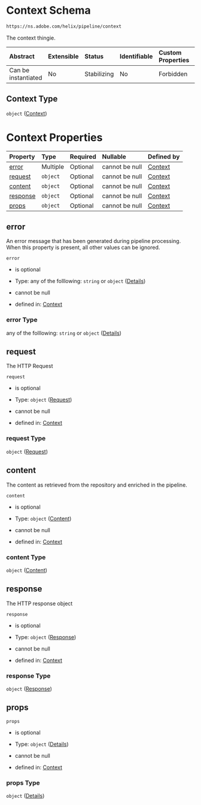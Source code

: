 # Context Schema

```txt
https://ns.adobe.com/helix/pipeline/context
```

The context thingie.

| Abstract            | Extensible | Status      | Identifiable | Custom Properties | Additional Properties | Access Restrictions | Defined In                                                        |
| :------------------ | :--------- | :---------- | :----------- | :---------------- | :-------------------- | :------------------ | :---------------------------------------------------------------- |
| Can be instantiated | No         | Stabilizing | No           | Forbidden         | Forbidden             | none                | [context.schema.json](context.schema.json "open original schema") |

## Context Type

`object` ([Context](context.md))

# Context Properties

| Property              | Type     | Required | Nullable       | Defined by                                                                                                    |
| :-------------------- | :------- | :------- | :------------- | :------------------------------------------------------------------------------------------------------------ |
| [error](#error)       | Multiple | Optional | cannot be null | [Context](context-properties-error.md "https://ns.adobe.com/helix/pipeline/context#/properties/error")        |
| [request](#request)   | `object` | Optional | cannot be null | [Context](context-properties-request.md "https://ns.adobe.com/helix/pipeline/request#/properties/request")    |
| [content](#content)   | `object` | Optional | cannot be null | [Context](context-properties-content.md "https://ns.adobe.com/helix/pipeline/content#/properties/content")    |
| [response](#response) | `object` | Optional | cannot be null | [Context](context-properties-response.md "https://ns.adobe.com/helix/pipeline/response#/properties/response") |
| [props](#props)       | `object` | Optional | cannot be null | [Context](context-properties-props.md "https://ns.adobe.com/helix/pipeline/context#/properties/props")        |

## error

An error message that has been generated during pipeline processing.
When this property is present, all other values can be ignored.

`error`

*   is optional

*   Type: any of the folllowing: `string` or `object` ([Details](context-properties-error.md))

*   cannot be null

*   defined in: [Context](context-properties-error.md "https://ns.adobe.com/helix/pipeline/context#/properties/error")

### error Type

any of the folllowing: `string` or `object` ([Details](context-properties-error.md))

## request

The HTTP Request

`request`

*   is optional

*   Type: `object` ([Request](context-properties-request.md))

*   cannot be null

*   defined in: [Context](context-properties-request.md "https://ns.adobe.com/helix/pipeline/request#/properties/request")

### request Type

`object` ([Request](context-properties-request.md))

## content

The content as retrieved from the repository and enriched in the pipeline.

`content`

*   is optional

*   Type: `object` ([Content](context-properties-content.md))

*   cannot be null

*   defined in: [Context](context-properties-content.md "https://ns.adobe.com/helix/pipeline/content#/properties/content")

### content Type

`object` ([Content](context-properties-content.md))

## response

The HTTP response object

`response`

*   is optional

*   Type: `object` ([Response](context-properties-response.md))

*   cannot be null

*   defined in: [Context](context-properties-response.md "https://ns.adobe.com/helix/pipeline/response#/properties/response")

### response Type

`object` ([Response](context-properties-response.md))

## props



`props`

*   is optional

*   Type: `object` ([Details](context-properties-props.md))

*   cannot be null

*   defined in: [Context](context-properties-props.md "https://ns.adobe.com/helix/pipeline/context#/properties/props")

### props Type

`object` ([Details](context-properties-props.md))
